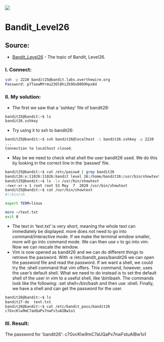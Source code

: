 # ![](https://overthewire.org/img/domokitten.png)

# Bandit_Level26

## Source:
- [Bandit_Level26] - The topic of Bandit, Level26.
###
### I. Connect:
```sh
ssh -p 2220 bandit25@bandit.labs.overthewire.org
Password: p7TaowMYrmu23Ol8hiZh9UvD0O9hpx8d
```
### II. My solution:
-  The first we saw that a 'sshkey' file of bandit26: 
```sh
bandit25@bandit:~$ ls
bandit26.sshkey
```
- Try using it to ssh to bandit26:
```sh
bandit25@bandit:~$ ssh bandit26@localhost -i bandit26.sshkey -p 2220
...
Connection to localhost closed.
```
- May be we need to check what shell the user bandit26 used. We do this by looking in the correct line in the ‘passwd’ file.
```sh
bandit25@bandit:~$ cat /etc/passwd | grep bandit26
bandit26:x:11026:11026:bandit level 26:/home/bandit26:/usr/bin/showtext
bandit25@bandit:~$ ls -la /usr/bin/showtext
-rwxr-xr-x 1 root root 53 May  7  2020 /usr/bin/showtext
bandit25@bandit:~$ cat /usr/bin/showtext
#!/bin/sh

export TERM=linux

more ~/text.txt
exit 0
```
- The text in ’text.txt’ is very short, meaning the whole text can immediately be displayed. more does not need to go into command/interactive mode. If we make the terminal window smaller, more will go into command mode. We can then use v to go into vim. Now we can rescale the window.
- Vim is now opened as bandit26 and we can do different things to retrieve the password. With :e /etc/bandit\_pass/bandit26 we can open the password file and read the password. If we want a shell, we could try the :shell command that vim offers. This command, however, uses the user’s default shell. What we need to do instead is to set the default shell of the user in vim to a useful shell, like \bin\bash. The commands look like the following: :set shell=/bin/bash and then use :shell. Finally, we have a shell and can get the password for the user.
```sh
bandit26@bandit:~$ ls
bandit27-do  text.txt
bandit26@bandit:~$ cat /etc/bandit_pass/bandit26
c7GvcKlw9mC7aUQaPx7nwFstuAIBw1o1
```

### III. Result:
The password for 'bandit26': c7GvcKlw9mC7aUQaPx7nwFstuAIBw1o1

[Bandit_Level26]: <https://overthewire.org/wargames/bandit/bandit26.html>

